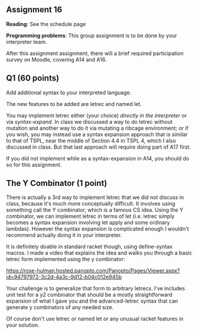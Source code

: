 ## Assignment 16

**Reading**:  See the schedule page

**Programming problems**: This group assignment is to be done by your interpreter team. 

After this assignment  assignment, there will  a brief required participation survey on Moodle, covering A14 and A16.

## Q1 (60 points)

Add additional syntax to your interpreted language.

The new features to be added are letrec and named let.
	
You may implement letrec either (your choice)
        *directly in the interpreter* or
        via *syntax-expand*. 
 In class we discussed a way to do letrec without mutation and another way to do it via mutating a ribcage environment; or if you wish, you may instead use a syntax expansion approach that is similar to that of TSPL, near the middle of Section 4.4 in TSPL 4, which I also discussed in class.  But that last approach will require doing part of A17 first.  

If you did not implement while as a syntax-expansion in A14, you should do so for this assignment.

## The Y Combinator (1 point)

There is actually a 3rd way to implement letrec that we did not
discuss in class, because it's much more conceptually difficult.  It
involves using something call the Y combinator, which is a famous CS
idea.  Using the Y combinator, we can implement letrec in terms of let
(i.e. letrec simply becomes a syntax expansion involving let apply and
some ordinary lambdas).  However the syntax expansion is complicated
enough I wouldn't recommend actually doing it in your interpreter.

It is definitely doable in standard racket though, using define-syntax
macros.  I made a video that explains the idea and walks you through
a basic letrec form implemented using the y combinator:

https://rose-hulman.hosted.panopto.com/Panopto/Pages/Viewer.aspx?id=94797972-3c2d-4a3c-9d12-b04c012e945b

Your challenge is to generalize that form to arbitrary letrecs.  I've includes unit test for
a y2 combinator that should be a mostly straightforward expansion of what I gave you
and the advanced-letrec syntax that can generate y combinators of any needed size.

Of course don't use letrec or named let or any unusual racket features in your solution.
